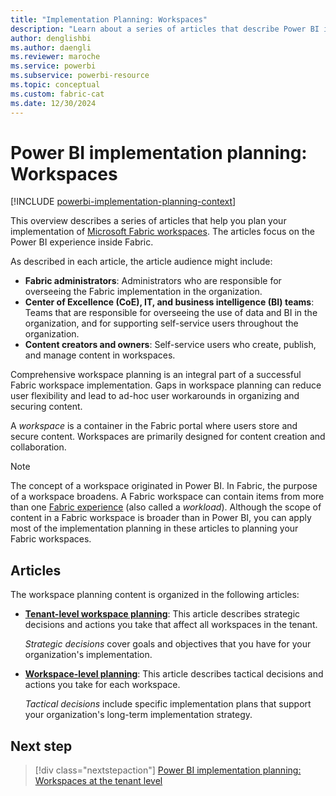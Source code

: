 ```yaml
---
title: "Implementation Planning: Workspaces"
description: "Learn about a series of articles that describe Power BI implementation planning for workspaces inside Microsoft Fabric."
author: denglishbi
ms.author: daengli
ms.reviewer: maroche
ms.service: powerbi
ms.subservice: powerbi-resource
ms.topic: conceptual
ms.custom: fabric-cat
ms.date: 12/30/2024
---
```


# Power BI implementation planning: Workspaces

[!INCLUDE [powerbi-implementation-planning-context](includes/powerbi-implementation-planning-context.md)]

This overview describes a series of articles that help you plan your implementation of [Microsoft Fabric workspaces](/fabric/fundamentals/workspaces). The articles focus on the Power BI experience inside Fabric.

As described in each article, the article audience might include:

- **Fabric administrators**: Administrators who are responsible for overseeing the Fabric implementation in the organization.
- **Center of Excellence (CoE), IT, and business intelligence (BI) teams**: Teams that are responsible for overseeing the use of data and BI in the organization, and for supporting self-service users throughout the organization.
- **Content creators and owners**: Self-service users who create, publish, and manage content in workspaces.

Comprehensive workspace planning is an integral part of a successful Fabric workspace implementation. Gaps in workspace planning can reduce user flexibility and lead to ad-hoc user workarounds in organizing and securing content.

A _workspace_ is a container in the Fabric portal where users store and secure content. Workspaces are primarily designed for content creation and collaboration.

> [!NOTE]
> The concept of a workspace originated in Power BI. In Fabric, the purpose of a workspace broadens. A Fabric workspace can contain items from more than one [Fabric experience](/fabric/get-started/fabric-terminology) (also called a _workload_). Although the scope of content in a Fabric workspace is broader than in Power BI, you can apply most of the implementation planning in these articles to planning your Fabric workspaces.

## Articles

The workspace planning content is organized in the following articles:

- **[Tenant-level workspace planning](powerbi-implementation-planning-workspaces-tenant-level-planning.md)**: This article describes strategic decisions and actions you take that affect all workspaces in the tenant.

   _Strategic decisions_ cover goals and objectives that you have for your organization's implementation.
- **[Workspace-level planning](powerbi-implementation-planning-workspaces-workspace-level-planning.md)**: This article describes tactical decisions and actions you take for each workspace.

   _Tactical decisions_ include specific implementation plans that support your organization's long-term implementation strategy.

## Next step

> [!div class="nextstepaction"]
> [Power BI implementation planning: Workspaces at the tenant level](powerbi-implementation-planning-workspaces-tenant-level-planning.md)
